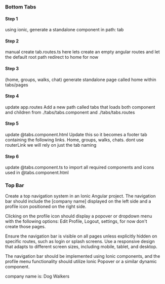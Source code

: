 ### Bottom Tabs

#### Step 1
using ionic, generate a standalone component in path: tab

#### Step 2
manual create tab.routes.ts
here lets create an empty angular routes and let the default root path redirect to home for now

#### Step 3
(home, groups, walks, chat)
generate standalone page called home within tabs/pages

#### Step 4
update app.routes
Add a new path called tabs that loads both component and children from ./tabs/tabs.component and ./tabs/tabs.routes

#### Step 5
update @tabs.component.html Update this so it becomes a footer tab containing the following links. Home, groups, walks, chats. dont use routerLink we will rely on just the tab naming

#### Step 6
update @tabs.component.ts to import all required components and icons used in @tabs.component.html



### Top Bar
Create a top navigation system in an Ionic Angular project. The navigation bar should include the [company name] displayed on the left side and a profile icon positioned on the right side. 

Clicking on the profile icon should display a popover or dropdown menu with the following options: Edit Profile, Logout, settings, for now don't create those pages. 

Ensure the navigation bar is visible on all pages unless explicitly hidden on specific routes, such as login or splash screens. Use a responsive design that adapts to different screen sizes, including mobile, tablet, and desktop. 

The navigation bar should be implemented using Ionic components, and the profile menu functionality should utilize Ionic Popover or a similar dynamic component.

company name is: Dog Walkers

